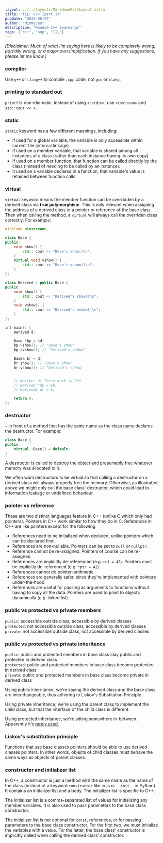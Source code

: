 ```yaml
---
layout: ../../layouts/MarkdownPostLayout.astro
title: "TIL: C++ (part 1)"
pubDate: "2023-08-07"
author: "MimmyJau"
description: "Random C++ learnings"
tags: ["c++", "oop", "TIL"]
---
```


*\[Disclaimer: Much of what I'm saying here is likely to be completely wrong, partially wrong, or a major oversimplification. If you have any suggestions, please let me know.\]*

### compiler

Use `g++` or `clang++` to compile `.cpp` code, not `gcc` or `clang`.

### printing to standard out

`printf` is non-idiomatic. Instead of using `<cstdio>`, use `<iostream>` and `std::cout << x`.

### static

`static` keyword has a few different meanings, including:
- If used for a global variable, the variable is only accessible within current file (internal linkage).
- If used on a member variable, that variable is shared among all instances of a class (rather than each instance having its own copy).
- If used on a member function, that function can be called directly by the class (instead of needing to be called by an instance).
- It used on a variable declared in a function, that variable's value is retained between function calls.

### virtual

`virtual` keyword means the member function can be overridden by a derived class via **true polymorphism**. This is only relevant when assigning the address of a derived class to a pointer or reference of the base class. Then when calling the method, a `virtual` will always call the overriden class correctly. For example:
``` cpp
#include <iostream>

class Base {
public:
    void show() {
        std:: cout << "Base's show()\n";
    }
    virtual void vshow() {
        std:: cout << "Base's vshow()\n";
    }
};

class Derived : public Base {
public:
    void show() {
        std:: cout << "Derived's show()\n";
    }
    void vshow() {
        std:: cout << "Derived's vshow()\n";
    }
};

int main() {
    Derived d;

    Base *bp = &d;
    bp->show(); // "Base's show"
    bp->vshow(); // "Derived's vshow"

    Base& br = d;
    br.show(); // "Base's show"
    br.vshow(); // "Derived's vshow"


    // Neither of these work in C++
    // Derived *dp = &b;
    // Derived& dr = b;

    return 0;
};

```

### destructor

`~` in front of a method that has the same name as the class name declares the destructor. For example:
``` cpp
class Base {
public:
	virtual ~Base() = default;
}
```
A destructor is called to destroy the object and presumably free whatever memory was allocated to it. 

We often want destructors to be virtual so that calling a destructor on a derived class will always properly free the memory. Otherwise, as illustrated above we might only call the base class' destructor, which could lead to information leakage or undefined behaviour.

### pointer vs reference
These are two distinct languages feature in C++ (unlike C which only had pointers). Pointers in C++ work similar to how they do in C. References in C++ are like pointers except for the following:

- References need to be initialized when declared, unlike pointers which can be declared first.
- References are non-nullable. Pointers can be set to `null` or `nullptr`.
- Reference cannot be re-assigned. Pointers of course can be re-assigned.
- References are implicitly de-referenced (e.g. `ref = 42`). Pointers must be explicitly de-referenced (e.g. `*ptr = 42`).
- References cannot do pointer-arithmetic.
- References are generally safer, since they're implemented with pointers under-the-hood.
- References are useful for passing as arguments to functions without having to copy all the data. Pointers are used to point to objects dynamically (e.g. linked list). 

### public vs protected vs private members
`public`: accessible outside class, accessible by derived classes  
`protected`: not accessible outside class, accessible by derived classes  
`private`: not accessible outside class, not accessible by derived classes  

### public vs protected vs private inheritance
`public`: public and protected members in base class stay public and protected in derived class  
`protected`: public and protected members in base class become protected in derived class  
`private`: public and protected members in base class become private in derived class  

Using public inheritance, we're saying the derived class and the base class are interchangeable, thus adhering to Liskov's Substitution Principle.

Using private inheritance, we're using the parent class to implement the child class, but that the interface of the child class is different.

Using protected inheritance, we're sitting somewhere in-between. Apparently it's [rarely used](https://stackoverflow.com/a/1374362).

### Liskov's substitution principle

Functions that use base classes pointers should be able to use derived classes pointers. In other words, objects of child classes must behave the same ways as objects of parent classes.

### constructor and initializer list

In C++, a constructor is just a method with the same name as the name of the class (instead of a keyword `constructor` like in js or `__init__` in Python). It contains an initializer list and a body. The initializer list is specific to C++.

The initializer list is a comma-separated list of values for initializing any member variables. It is also used to pass parameters to the base class constructor.

The initializer list is not optional for `const`, references, or for passing parameters to the base class constructor. For the first two, we must initialize the variables with a value. For the latter, the base class' constructor is implicitly called when calling the derived class' constructor.
